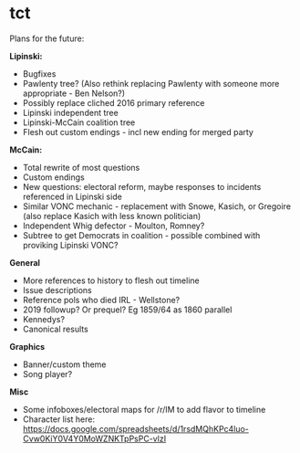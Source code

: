 # tct

Plans for the future:

**Lipinski:**
 - Bugfixes
 - Pawlenty tree? (Also rethink replacing Pawlenty with someone more appropriate - Ben Nelson?)
 - Possibly replace cliched 2016 primary reference
 - Lipinski independent tree
 - Lipinski-McCain coalition tree
 - Flesh out custom endings - incl new ending for merged party

**McCain:**
 - Total rewrite of most questions
 - Custom endings
 - New questions: electoral reform, maybe responses to incidents referenced in Lipinski side
 - Similar VONC mechanic - replacement with Snowe, Kasich, or Gregoire (also replace Kasich with less known politician)
 - Independent Whig defector - Moulton, Romney?
 - Subtree to get Democrats in coalition - possible combined with proviking Lipinski VONC?

**General**
 - More references to history to flesh out timeline
 - Issue descriptions
 - Reference pols who died IRL - Wellstone?
 - 2019 followup? Or prequel? Eg 1859/64 as 1860 parallel
 - Kennedys?
 - Canonical results

**Graphics**
 - Banner/custom theme
 - Song player?

**Misc**
 - Some infoboxes/electoral maps for /r/IM to add flavor to timeline
 - Character list here: https://docs.google.com/spreadsheets/d/1rsdMQhKPc4luo-Cvw0KiY0V4Y0MoWZNKTpPsPC-vlzI
